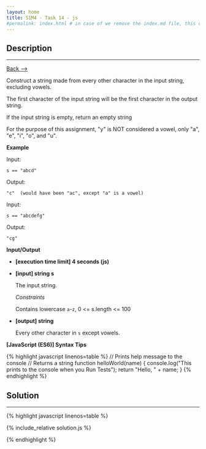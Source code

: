 ```yaml
---
layout: home
title: S1M4 - Task 14 - js
#permalink: index.html # in case of we remove the index.md file, this doc will be the index page
---
```


<div class="row">
<div class="columnStmt" markdown="1">

##  Description
------

[Back --> ](../README.md)

Construct a string made from every other character in the input string, excluding vowels.

The first character of the input string will be the first character in the output string.

If the input string is empty, return an empty string

For the purpose of this assignment, "y" is NOT considered a vowel, only "a", "e", "i", "o", and "u".

**Example**

Input:
```
s == "abcd"
```
Output:
```
"c"  (would have been "ac", except "a" is a vowel)
```
Input:
```
s == "abcdefg"
```
Output:
```
"cg"
```

**Input/Output**

* **[execution time limit] 4 seconds (js)**

* **[input] string s**

    The input string.

    *Constraints*

    Contains lowercase `a`-`z`, 0 <= s.length <= 100

* **[output] string**

    Every other character in `s` except vowels.

**[JavaScript (ES6)] Syntax Tips**

{% highlight javascript linenos=table %}
// Prints help message to the console
// Returns a string
function helloWorld(name) {
    console.log("This prints to the console when you Run Tests");
    return "Hello, " + name;
}
{% endhighlight %}

</div>
<div class="columnSol" markdown="1">

## Solution
------

{% highlight javascript linenos=table %}

{% include_relative solution.js %}

{% endhighlight %}

</div>
</div>